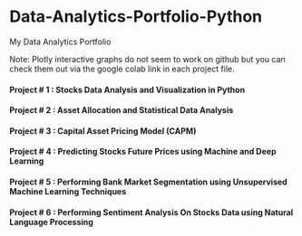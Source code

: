 # Data-Analytics-Portfolio-Python
My Data Analytics Portfolio

Note: Plotly interactive graphs do not seem to work on github but you can check them out via the google colab link in each project file.


#### Project # 1 : Stocks Data Analysis and Visualization in Python 
#### Project # 2 : Asset Allocation and Statistical Data Analysis
#### Project # 3 : Capital Asset Pricing Model (CAPM)
#### Project # 4 : Predicting Stocks Future Prices using Machine and Deep Learning
#### Project # 5 : Performing Bank Market Segmentation using Unsupervised Machine Learning Techniques
#### Project # 6 : Performing Sentiment Analysis On Stocks Data using Natural Language Processing
